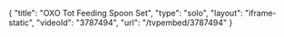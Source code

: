 {
    "title": "OXO Tot Feeding Spoon Set",
    "type": "solo",
    "layout": "iframe-static",
    "videoId": "3787494",
    "url": "\/tvpembed\/3787494"
}